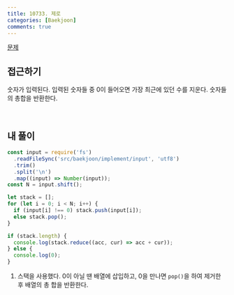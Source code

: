 ```yaml
---
title: 10733. 제로
categories: [Baekjoon]
comments: true
---
```


[문제](https://www.acmicpc.net/problem/10773)

## 접근하기

숫자가 입력된다. 입력된 숫자들 중 0이 들어오면 가장 최근에 있던 수를 지운다. 숫자들의 총합을 반환한다.

<br>

## 내 풀이

```js
const input = require('fs')
  .readFileSync('src/baekjoon/implement/input', 'utf8')
  .trim()
  .split('\n')
  .map((input) => Number(input));
const N = input.shift();

let stack = [];
for (let i = 0; i < N; i++) {
  if (input[i] !== 0) stack.push(input[i]);
  else stack.pop();
}

if (stack.length) {
  console.log(stack.reduce((acc, cur) => acc + cur));
} else {
  console.log(0);
}
```

1. 스택을 사용했다. 0이 아닐 땐 배열에 삽입하고, 0을 만나면 `pop()`을 하여 제거한 후 배열의 총 합을 반환한다.
